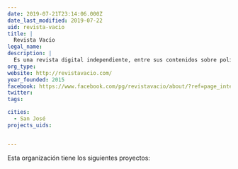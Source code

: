 ```yaml
---
date: 2019-07-21T23:14:06.000Z
date_last_modified: 2019-07-22
uid: revista-vacio
title: |
  Revista Vacío
legal_name: 
description: |
  Es una revista digital independiente, entre sus contenidos sobre política, cultura, genero y metageek, tiene una sección de ciencia y tecnología.
org_type: 
website: http://revistavacio.com/
year_founded: 2015
facebook: https://www.facebook.com/pg/revistavacio/about/?ref=page_internal
twitter: 
tags:

cities: 
  - San José
projects_uids:


---
```


Esta organización tiene los siguientes proyectos:


